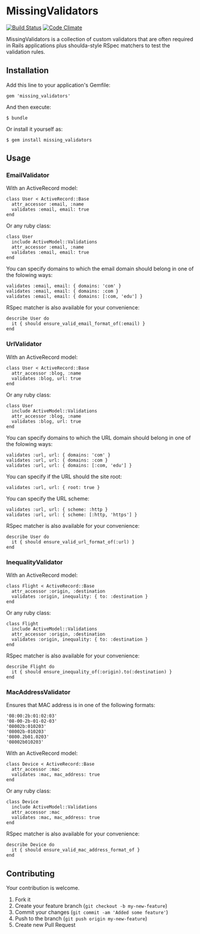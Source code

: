 # MissingValidators

[![Build Status](https://travis-ci.org/andrewgr/missing_validators.png)](https://travis-ci.org/andrewgr/missing_validators)
[![Code Climate](https://codeclimate.com/github/andrewgr/missing_validators/badges/gpa.svg)](https://codeclimate.com/github/andrewgr/missing_validators)

MissingValidators is a collection of custom validators that are often required in Rails applications plus shoulda-style RSpec matchers to test the validation rules.

## Installation

Add this line to your application's Gemfile:

    gem 'missing_validators'

And then execute:

    $ bundle

Or install it yourself as:

    $ gem install missing_validators

## Usage

### EmailValidator

With an ActiveRecord model:

    class User < ActiveRecord::Base
      attr_accessor :email, :name
      validates :email, email: true
    end

Or any ruby class:

    class User
      include ActiveModel::Validations
      attr_accessor :email, :name
      validates :email, email: true
    end

You can specify domains to which the email domain should belong in one of the folowing ways:

    validates :email, email: { domains: 'com' }
    validates :email, email: { domains: :com }
    validates :email, email: { domains: [:com, 'edu'] }

RSpec matcher is also available for your convenience:

    describe User do
      it { should ensure_valid_email_format_of(:email) }
    end

### UrlValidator

With an ActiveRecord model:

    class User < ActiveRecord::Base
      attr_accessor :blog, :name
      validates :blog, url: true
    end

Or any ruby class:

    class User
      include ActiveModel::Validations
      attr_accessor :blog, :name
      validates :blog, url: true
    end

You can specify domains to which the URL domain should belong in one of the folowing ways:

    validates :url, url: { domains: 'com' }
    validates :url, url: { domains: :com }
    validates :url, url: { domains: [:com, 'edu'] }

You can specify if the URL should the site root:

    validates :url, url: { root: true }

You can specify the URL scheme:

    validates :url, url: { scheme: :http }
    validates :url, url: { scheme: [:http, 'https'] }

RSpec matcher is also available for your convenience:

    describe User do
      it { should ensure_valid_url_format_of(:url) }
    end

### InequalityValidator

With an ActiveRecord model:

    class Flight < ActiveRecord::Base
      attr_accessor :origin, :destination
      validates :origin, inequality: { to: :destination }
    end

Or any ruby class:

    class Flight
      include ActiveModel::Validations
      attr_accessor :origin, :destination
      validates :origin, inequality: { to: :destination }
    end

RSpec matcher is also available for your convenience:

    describe Flight do
      it { should ensure_inequality_of(:origin).to(:destination) }
    end

### MacAddressValidator

Ensures that MAC address is in one of the following formats:

    '08:00:2b:01:02:03'
    '08-00-2b-01-02-03'
    '08002b:010203'
    '08002b-010203'
    '0800.2b01.0203'
    '08002b010203'

With an ActiveRecord model:

    class Device < ActiveRecord::Base
      attr_accessor :mac
      validates :mac, mac_address: true
    end

Or any ruby class:

    class Device
      include ActiveModel::Validations
      attr_accessor :mac
      validates :mac, mac_address: true
    end

RSpec matcher is also available for your convenience:

    describe Device do
      it { should ensure_valid_mac_address_format_of }
    end

## Contributing

Your contribution is welcome.

1. Fork it
2. Create your feature branch (`git checkout -b my-new-feature`)
3. Commit your changes (`git commit -am 'Added some feature'`)
4. Push to the branch (`git push origin my-new-feature`)
5. Create new Pull Request
